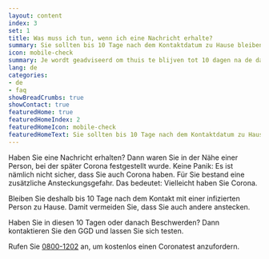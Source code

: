 ```yaml
---
layout: content
index: 3
set: 1
title: Was muss ich tun, wenn ich eine Nachricht erhalte?
summary: Sie sollten bis 10 Tage nach dem Kontaktdatum zu Hause bleiben. Haben Sie Beschwerden? Dann lassen Sie sich testen.
icon: mobile-check
summary: Je wordt geadviseerd om thuis te blijven tot 10 dagen na de datum van het contact. Heb je klachten? Laat je dan testen.  
lang: de
categories:
- de
- faq
showBreadCrumbs: true
showContact: true
featuredHome: true
featuredHomeIndex: 2
featuredHomeIcon: mobile-check
featuredHomeText: Sie sollten bis 10 Tage nach dem Kontaktdatum zu Hause bleiben. Haben Sie Beschwerden? Dann lassen Sie sich testen.
---
```


Haben Sie eine Nachricht erhalten? Dann waren Sie in der Nähe einer Person, bei der später Corona festgestellt wurde. Keine Panik: Es ist nämlich nicht sicher, dass Sie auch Corona haben. Für Sie bestand eine zusätzliche Ansteckungsgefahr. Das bedeutet: Vielleicht haben Sie Corona. 

Bleiben Sie deshalb bis 10 Tage nach dem Kontakt mit einer infizierten Person zu Hause. Damit vermeiden Sie, dass Sie auch andere anstecken.

Haben Sie in diesen 10 Tagen oder danach Beschwerden? Dann kontaktieren Sie den GGD und lassen Sie sich testen.

Rufen Sie [0800-1202](tel:+318001202) an, um kostenlos einen Coronatest anzufordern.
